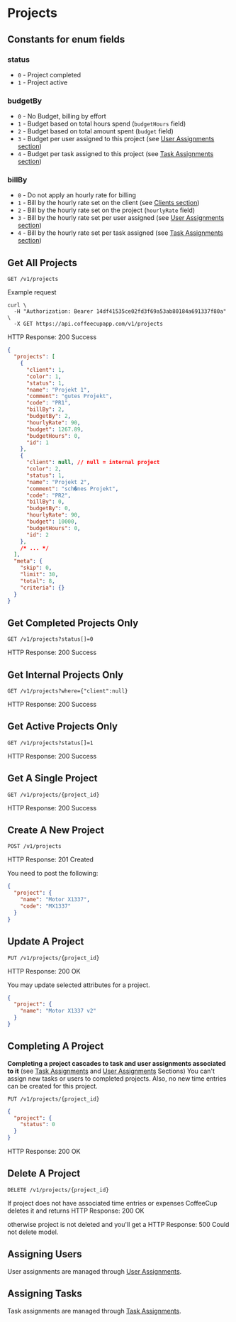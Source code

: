 # Projects

## Constants for enum fields

### status

- `0` - Project completed
- `1` - Project active

### budgetBy

- `0` - No Budget, billing by effort
- `1` - Budget based on total hours spend (`budgetHours` field)
- `2` - Budget based on total amount spent (`budget` field)
- `3` - Budget per user assigned to this project (see [User Assignments section](User%20Assignments.md))
- `4` - Budget per task assigned to this project (see [Task Assignments section](Task%20Assignments.md))

### billBy

- `0` - Do not apply an hourly rate for billing
- `1` - Bill by the hourly rate set on the client (see [Clients section](Clients.md))
- `2` - Bill by the hourly rate set on the project (`hourlyRate` field)
- `3` - Bill by the hourly rate set per user assigned (see [User Assignments section](User%20Assignments.md))
- `4` - Bill by the hourly rate set per task assigned (see [Task Assignments section](Task%20Assignments.md))


## Get All Projects

`GET /v1/projects`

Example request

```shell
curl \
  -H "Authorization: Bearer 14df41535ce02fd3f69a53ab80184a691337f80a" \
  -X GET https://api.coffeecupapp.com/v1/projects
```
HTTP Response: 200 Success

```json
{
  "projects": [
    {
      "client": 1,
      "color": 1,
      "status": 1,
      "name": "Projekt 1",
      "comment": "gutes Projekt",
      "code": "PR1",
      "billBy": 2,
      "budgetBy": 2,
      "hourlyRate": 90,
      "budget": 1267.89,
      "budgetHours": 0,
      "id": 1
    },
    {
      "client": null, // null = internal project
      "color": 2,
      "status": 1,
      "name": "Projekt 2",
      "comment": "sch�nes Projekt",
      "code": "PR2",
      "billBy": 0,
      "budgetBy": 0,
      "hourlyRate": 90,
      "budget": 10000,
      "budgetHours": 0,
      "id": 2
    },
    /* ... */
  ],
  "meta": {
    "skip": 0,
    "limit": 30,
    "total": 8,
    "criteria": {}
  }
}
```

## Get Completed Projects Only

`GET /v1/projects?status[]=0`

HTTP Response: 200 Success

## Get Internal Projects Only

`GET /v1/projects?where={"client":null}`

HTTP Response: 200 Success

## Get Active Projects Only

`GET /v1/projects?status[]=1`

HTTP Response: 200 Success

## Get A Single Project

`GET /v1/projects/{project_id}`

HTTP Response: 200 Success


## Create A New Project

`POST /v1/projects`

HTTP Response: 201 Created

You need to post the following:

```json
{
  "project": {
    "name": "Motor X1337",
    "code": "MX1337"
  }
}
```

## Update A Project

`PUT /v1/projects/{project_id}`

HTTP Response: 200 OK

You may update selected attributes for a project.

```json
{
  "project": {
    "name": "Motor X1337 v2"
  }
}
```

## Completing A Project

**Completing a project cascades to task and user assignments associated to it** (see [Task Assignments](Task%20Assignments.md) and [User Assignments](User%20Assignments.md) Sections)
You can't assign new tasks or users to completed projects. Also, no new time entries can be created for this project.

`PUT /v1/projects/{project_id}`

```json
{
  "project": {
    "status": 0
  }
}
```
HTTP Response: 200 OK

## Delete A Project

`DELETE /v1/projects/{project_id}`

If project does not have associated time entries or expenses CoffeeCup deletes it and returns
HTTP Response: 200 OK

otherwise project is not deleted and you'll get a HTTP Response: 500 Could not delete model.

## Assigning Users

User assignments are managed through [User Assignments](User%20Assignments.md). 

## Assigning Tasks

Task assignments are managed through [Task Assignments](Task%20Assignments.md).
